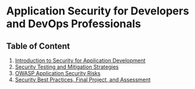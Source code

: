 # Application Security for Developers and DevOps Professionals

## Table of Content
1. [Introduction to Security for Application Development](./security_for_application_development.md)
2. [Security Testing and Mitigation Strategies](./security_testing_mitigation_strategies.md)
3. [OWASP Application Security Risks]()
4. [Security Best Practices, Final Project, and Assessment]()
